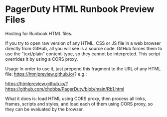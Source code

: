 # PagerDuty HTML Runbook Preview Files
Hosting for Runbook HTML files.

If you try to open raw version of any HTML, CSS or JS file in a web browser directly from GitHub, all you will see is a source code. GitHub forces them to use the "text/plain" content-type, so they cannot be interpreted. This script overrides it by using a CORS proxy.

Usage
In order to use it, just prepend this fragment to the URL of any HTML file: https://htmlpreview.github.io/? e.g.:

https://htmlpreview.github.io/?https://github.com/chobbs/PagerDuty/blob/main/Rb1.html

What it does is: load HTML using CORS proxy, then process all links, frames, scripts and styles, and load each of them using CORS proxy, so they can be evaluated by the browser.
